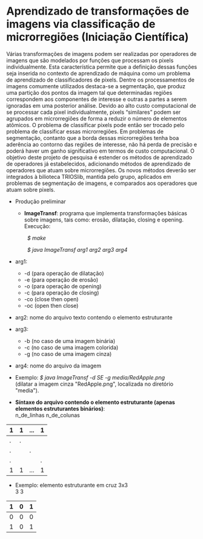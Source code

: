 # Aprendizado de transformações de imagens via classificação de microrregiões (Iniciação Científica)
<p> Várias transformações de imagens podem ser realizadas por operadores de imagens que são modelados por funções que processam os pixels individualmente. Esta caracterı́stica permite que a definição dessas funções seja inserida no contexto de aprendizado de máquina como um problema de aprendizado de classificadores de pixels. Dentre os processamentos de imagens comumente utilizados destaca-se a segmentação, que produz uma partição dos pontos da imagem tal que determinadas regiões correspondem aos componentes de interesse e outras a partes a serem ignoradas em uma posterior análise. Devido ao alto custo computacional de se processar cada pixel individualmente, pixels “similares” podem ser agrupados em microrregiões de forma a reduzir o número de elementos atômicos. O problema de classificar pixels pode então ser trocado pelo problema de classificar essas microrregiões. Em problemas de segmentação, contanto que a borda dessas microrregiões tenha boa aderência ao contorno das regiões de interesse, não há perda de precisão e poderá haver um ganho significativo em termos de custo computacional. O objetivo deste projeto de pesquisa é estender os métodos de aprendizado de operadores já estabelecidos, adicionando métodos de aprendizado de operadores que atuam sobre microrregiões. Os novos métodos deverão ser integrados à bilioteca TRIOSlib, mantida pelo grupo, aplicados em problemas de segmentação de imagens, e comparados aos operadores que atuam sobre pixels. </p>

* Produção preliminar 

  * **ImageTransf**: programa que implementa transformações básicas sobre imagens, tais como: erosão, dilatação, closing e opening. Execução:
  
&nbsp;&nbsp;&nbsp;&nbsp;&nbsp;&nbsp;&nbsp;&nbsp;&nbsp;&nbsp;&nbsp;&nbsp;&nbsp;&nbsp;*$ make*

&nbsp;&nbsp;&nbsp;&nbsp;&nbsp;&nbsp;&nbsp;&nbsp;&nbsp;&nbsp;&nbsp;&nbsp;&nbsp;&nbsp;*$ java ImageTransf arg1 arg2 arg3 arg4*

  * arg1: 
    * -d (para operação de dilatação) 
    * -e (para operação de erosão)
    * -o (para operação de opening) 
    * -c (para operação de closing)
    * -co (close then open)
    * -oc (open then close)

  * arg2: nome do arquivo texto contendo o elemento estruturante

  * arg3: 
    * -b (no caso de uma imagem binária) 
    * -c (no caso de uma imagem colorida)
    * -g (no caso de uma imagem cinza) 

  * arg4: nome do arquivo da imagem

  * Exemplo: *$ java ImageTransf -d SE -g media/RedApple.png*</br>
(dilatar a imagem cinza "RedApple.png", localizada no diretório "media").

  * **Síntaxe do arquivo contendo o elemento estruturante (apenas elementos estruturantes binários)**: </br>
n_de_linhas n_de_colunas

| 1 | 1 | ... | 1 |
|---|---|-----|---|
| . | . |     |   |
| . |   | .   |   |
| . |   |     | . |
| 1 | 1 | ... | 1 |

   * Exemplo: elemento estruturante em cruz 3x3 </br>
3 3

| 1 | 0 | 1 |
|---|---|---|
| 0 | 0 | 0 |
| 1 | 0 | 1 |
 
